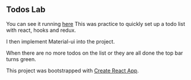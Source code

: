 ## Todos Lab

You can see it running [here](https://gregatgit.github.io/todos-lab/)
This was practice to quickly set up a todo list with react, hooks and redux.

I then implement Material-ui into the project.

When there are no more todos on the list or they are all done the top bar turns green.

This project was bootstrapped with [Create React App](https://github.com/facebook/create-react-app).
